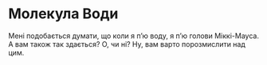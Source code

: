 # Молекула Води

Мені подобається думати, що коли я п’ю воду, я п’ю голови Міккі-Мауса. А вам
також так здається? О, чи ні? Ну, вам варто порозмислити над цим.
